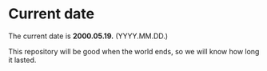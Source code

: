 # Current date

The current date is **2000.05.19.** (YYYY.MM.DD.)

This repository will be good when the world ends, so we will know how long it lasted.